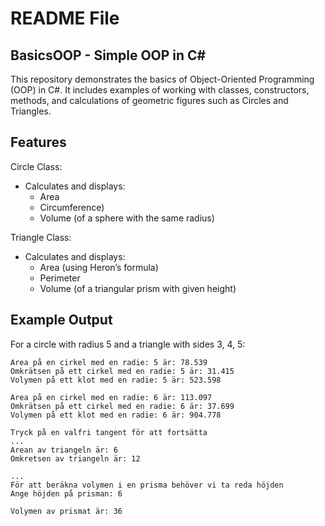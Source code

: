 # README File
## BasicsOOP - Simple OOP in C#
This repository demonstrates the basics of Object-Oriented Programming (OOP) in C#. It includes examples of working with classes, constructors, methods, and calculations of geometric figures such as Circles and Triangles.

## Features
Circle Class:
- Calculates and displays:
  - Area
  - Circumference)
  - Volume (of a sphere with the same radius)

Triangle Class:
 - Calculates and displays:
   - Area (using Heron’s formula)
   - Perimeter
   - Volume (of a triangular prism with given height)

## Example Output
For a circle with radius 5 and a triangle with sides 3, 4, 5:

```console
Area på en cirkel med en radie: 5 är: 78.539
Omkrätsen på ett cirkel med en radie: 5 är: 31.415
Volymen på ett klot med en radie: 5 är: 523.598

Area på en cirkel med en radie: 6 är: 113.097
Omkrätsen på ett cirkel med en radie: 6 är: 37.699
Volymen på ett klot med en radie: 6 är: 904.778

Tryck på en valfri tangent för att fortsätta
...
Arean av triangeln är: 6
Omkretsen av triangeln är: 12

...
För att beräkna volymen i en prisma behöver vi ta reda höjden
Ange höjden på prisman: 6

Volymen av prismat är: 36
```
